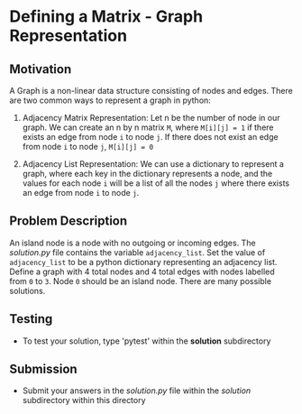 # Defining a Matrix - Graph Representation

## Motivation
A Graph is a non-linear data structure consisting of nodes and edges. 
There are two common ways to represent a graph in python:

1. Adjacency Matrix Representation:
    Let n be the number of node in our graph.
    We can create an n by n matrix `M`, where `M[i][j] = 1` if there exists an edge from node `i` to node `j`. If there does not exist an edge from node `i` to node `j`, `M[i][j] = 0`

2. Adjacency List Representation:
    We can use a dictionary to represent a graph, where each key in the dictionary represents a node, and the values for each node `i` will be a list of all the nodes `j` where there exists an edge from node `i` to node `j`.
    
## Problem Description
An island node is a node with no outgoing or incoming edges.
The *solution.py* file contains the variable `adjacency_list`. Set the value of `adjacency_list` to be a python dictionary representing an adjacency list. Define a graph with 4 total nodes and 4 total edges with nodes labelled from `0` to `3`. Node `0` should be an island node. There are many possible solutions.

## Testing
* To test your solution, type 'pytest' within the **solution** subdirectory

## Submission
* Submit your answers in the *solution.py* file within the *solution* subdirectory within this directory
